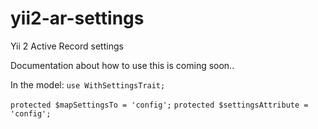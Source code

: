 # yii2-ar-settings
Yii 2 Active Record settings

Documentation about how to use this is coming soon..

In the model:
`use WithSettingsTrait;`

`protected $mapSettingsTo = 'config';`
`protected $settingsAttribute = 'config';`
